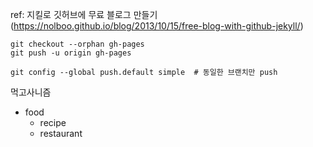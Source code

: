 ref: 지킬로 깃허브에 무료 블로그 만들기(https://nolboo.github.io/blog/2013/10/15/free-blog-with-github-jekyll/)

```
git checkout --orphan gh-pages
git push -u origin gh-pages

git config --global push.default simple  # 동일한 브랜치만 push
```

먹고사니즘

* food
	+ recipe
	+ restaurant

